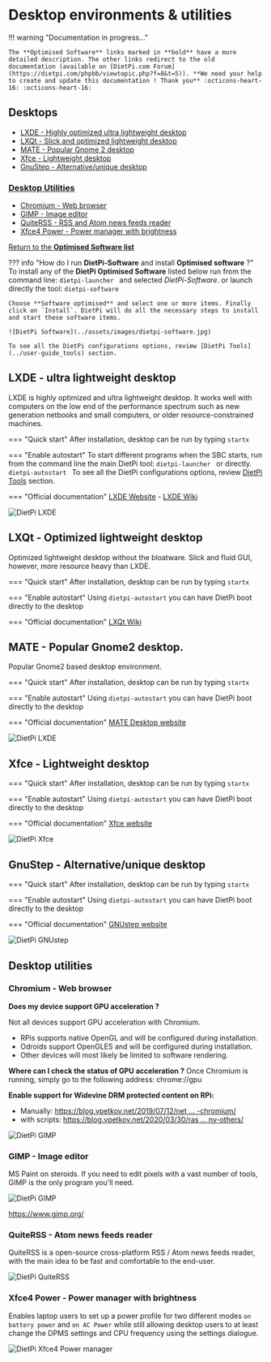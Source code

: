 # Desktop environments & utilities

!!! warning "Documentation in progress..." 

    The **Optimised Software** links marked in **bold** have a more detailed description. The other links redirect to the old documentation (available on [DietPi.com Forum](https://dietpi.com/phpbb/viewtopic.php?f=8&t=5)). **We need your help to create and update this documentation ! Thank you** :octicons-heart-16: :octicons-heart-16:
  
## Desktops
- [LXDE - Highly optimized ultra lightweight desktop](#lxde-ultra-lightweight-desktop)
- [LXQt - Slick and optimized lightweight desktop](#lxqt-optimized-lightweight-desktop)
- [MATE - Popular Gnome 2 desktop](#mate-popular-gnome2-desktop)
- [Xfce - Lightweight desktop](#mate-popular-gnome2-desktop)
- [GnuStep - Alternative/unique desktop](#gnustep-alternativeunique-desktop)

### [Desktop Utilities](#desktop-utilities_1)
- [Chromium - Web browser](#chromium-web-browser)
- [GIMP - Image editor](#gimp-image-editor)
- [QuiteRSS - RSS and Atom news feeds reader](#quiterss-atom-news-feeds-reader)
- [Xfce4 Power - Power manager with brightness](#xfce4-power-power-manager-with-brightness)

[Return to the **Optimised Software list**](../../dietpi_optimised_software)

??? info "How do I run **DietPi-Software** and install **Optimised software** ?" 
    To install any of the **DietPi Optimised Software** listed below run from the command line: 
    ```
    dietpi-launcher 
    ```
    and selected _DietPi-Software_. or launch directly the tool: 
    ```
    dietpi-software 
    ```
    
    Choose **Software optimised** and select one or more items. Finally click on `Install`. DietPi will do all the necessary steps to install and start these software items.

    ![DietPi Software](../assets/images/dietpi-software.jpg)

    To see all the DietPi configurations options, review [DietPi Tools](../user-guide_tools) section.

## LXDE - ultra lightweight desktop
LXDE is highly optimized and ultra lightweight desktop. It works well with computers on the low end of the performance spectrum such as new generation netbooks and small computers, or older resource-constrained machines.

=== "Quick start"
    After installation, desktop can be run by typing 
    ```
    startx
    ```

=== "Enable autostart"
    To start different programs when the SBC starts, run from the command line the main DietPi tool: 
    ```
    dietpi-launcher 
    ```
    or directly. 
    ```
    dietpi-autostart 
    ```
    To see all the DietPi configurations options, review [DietPi Tools](../user-guide_tools) section.

=== "Official documentation"
    [LXDE Website](https://www.lxde.org) - [LXDE Wiki](https://wiki.lxde.org/en/Main_Page)

![DietPi LXDE](../assets/images/dietpi-software-LXDE_desktop.jpg)

## LXQt - Optimized lightweight desktop
Optimized lightweight desktop without the bloatware. Slick and fluid GUI, however, more resource heavy than LXDE.

=== "Quick start"
    After installation, desktop can be run by typing 
    ```
    startx
    ```

=== "Enable autostart"
    Using `dietpi-autostart` you can have DietPi boot directly to the desktop

=== "Official documentation"
    [LXQt Wiki](https://wiki.debian.org/LXQt)


## MATE - Popular Gnome2 desktop.
Popular Gnome2 based desktop environment.

=== "Quick start"
    After installation, desktop can be run by typing 
    ```
    startx
    ```

=== "Enable autostart"
    Using `dietpi-autostart` you can have DietPi boot directly to the desktop

=== "Official documentation"
    [MATE Desktop website](https://mate-desktop.org/)

![DietPi LXDE](../assets/images/dietpi-software-mate-desktop.jpg)

## Xfce - Lightweight desktop

=== "Quick start"
    After installation, desktop can be run by typing 
    ```
    startx
    ```

=== "Enable autostart"
    Using `dietpi-autostart` you can have DietPi boot directly to the desktop

=== "Official documentation"
    [Xfce website](https://wiki.debian.org/Xfce)

![DietPi Xfce](../assets/images/dietpi-software-xfce-desktop.jpg)

## GnuStep - Alternative/unique desktop

=== "Quick start"
    After installation, desktop can be run by typing 
    ```
    startx
    ```

=== "Enable autostart"
    Using `dietpi-autostart` you can have DietPi boot directly to the desktop

=== "Official documentation"
    [GNUstep website](http://gnustep.org/)

![DietPi GNUstep](../assets/images/dietpi-software-gnustep-desktop.jpg)

## Desktop utilities

### Chromium - Web browser

**Does my device support GPU acceleration ?** 

Not all devices support GPU acceleration with Chromium.
- RPis supports native OpenGL and will be configured during installation.
- Odroids support OpenGLES and will be configured during installation.
- Other devices will most likely be limited to software rendering.

**Where can I check the status of GPU acceleration ?**
Once Chromium is running, simply go to the following address:
    chrome://gpu

**Enable support for Widevine DRM protected content on RPi:**

 - Manually: [https://blog.vpetkov.net/2019/07/12/net ... -chromium/](https://blog.vpetkov.net/2019/07/12/netflix-and-spotify-on-a-raspberry-pi-4-with-latest-default-chromium/)
 - with scripts: [https://blog.vpetkov.net/2020/03/30/ras ... ny-others/](https://blog.vpetkov.net/2020/03/30/raspberry-pi-netflix-one-line-easy-install-along-with-hulu-amazon-prime-disney-plus-hbo-spotify-pandora-and-many-others/)

![DietPi GIMP](../assets/images/dietpi-software-desktop-tools-chromium.jpg)

### GIMP - Image editor

MS Paint on steroids. If you need to edit pixels with a vast number of tools, GIMP is the only program you'll need. 

![DietPi GIMP](../assets/images/dietpi-software-desktop-tools-gimp.jpg)

https://www.gimp.org/

### QuiteRSS - Atom news feeds reader
QuiteRSS is a open-source cross-platform RSS / Atom news feeds reader, with the main idea to be fast and comfortable to the end-user.

![DietPi QuiteRSS](../assets/images/dietpi-software-desktop-tools-quiterss.jpg)

### Xfce4 Power - Power manager with brightness

Enables laptop users to set up a power profile for two different modes `on battery power` and `on AC Power` while still allowing desktop users to at least change the DPMS settings and CPU frequency using the settings dialogue.

![DietPi Xfce4 Power manager](../assets/images/dietpi-software-desktop-tools-xfce4-power-manager.jpg)
